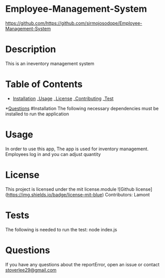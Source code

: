 # Employee-Management-System

https://github.com/https://github.com/sirmojosodope/Employee-Management-System

# Description

This is an ineventory management system

# Table of Contents

- [Installation](#installation)
  _[Usage](#usage)
  _[License](#lisense)
  _[Contributing](#contributing)
  _[Test](#tests)

\*[Questions](#questions)
#Installation
The following necessary dependencies must be installed to run the application

# Usage

In order to use this app, The app is used for inventory management. Employees log in and you can adjust quantity

# License

This project is licensed under the mit license.module
![Github license] (https://img.shields.io/badge/license-mit-blue)
Contributors: Lamont

# Tests

The following is needed to run the test: node index.js

# Questions

If you have any questions about the reportError, open an issue or contact stoverlee29@gmail.com
